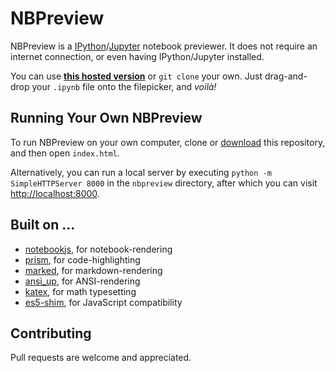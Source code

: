# NBPreview

NBPreview is a [IPython](http://ipython.org/)/[Jupyter](http://jupyter.org/) notebook previewer. It does not require an internet connection, or even having IPython/Jupyter installed.

You can use [__this hosted version__](https://jsvine.github.io/nbpreview/) or `git clone` your own. Just drag-and-drop your `.ipynb` file onto the filepicker, and *voilà!*

## Running Your Own NBPreview

To run NBPreview on your own computer, clone or [download](archive/master.zip) this repository, and then open `index.html`.

Alternatively, you can run a local server by executing `python -m SimpleHTTPServer 8000` in the `nbpreview` directory, after which you can visit [http://localhost:8000](http://localhost:8000).

## Built on ...

- [notebookjs](https://github.com/jsvine/notebookjs), for notebook-rendering
- [prism](http://prismjs.com/), for code-highlighting
- [marked](https://github.com/chjj/marked), for markdown-rendering
- [ansi_up](https://github.com/drudru/ansi_up), for ANSI-rendering
- [katex](https://github.com/KaTeX/KaTeX), for math typesetting
- [es5-shim](https://github.com/es-shims/es5-shim), for JavaScript compatibility

## Contributing

Pull requests are welcome and appreciated.

